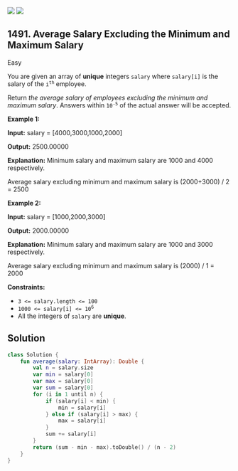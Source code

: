 [![](https://img.shields.io/github/stars/javadev/LeetCode-in-Kotlin?label=Stars&style=flat-square)](https://github.com/javadev/LeetCode-in-Kotlin)
[![](https://img.shields.io/github/forks/javadev/LeetCode-in-Kotlin?label=Fork%20me%20on%20GitHub%20&style=flat-square)](https://github.com/javadev/LeetCode-in-Kotlin/fork)

## 1491\. Average Salary Excluding the Minimum and Maximum Salary

Easy

You are given an array of **unique** integers `salary` where `salary[i]` is the salary of the <code>i<sup>th</sup></code> employee.

Return _the average salary of employees excluding the minimum and maximum salary_. Answers within <code>10<sup>-5</sup></code> of the actual answer will be accepted.

**Example 1:**

**Input:** salary = [4000,3000,1000,2000]

**Output:** 2500.00000

**Explanation:** Minimum salary and maximum salary are 1000 and 4000 respectively.

Average salary excluding minimum and maximum salary is (2000+3000) / 2 = 2500

**Example 2:**

**Input:** salary = [1000,2000,3000]

**Output:** 2000.00000

**Explanation:** Minimum salary and maximum salary are 1000 and 3000 respectively.

Average salary excluding minimum and maximum salary is (2000) / 1 = 2000

**Constraints:**

*   `3 <= salary.length <= 100`
*   <code>1000 <= salary[i] <= 10<sup>6</sup></code>
*   All the integers of `salary` are **unique**.

## Solution

```kotlin
class Solution {
    fun average(salary: IntArray): Double {
        val n = salary.size
        var min = salary[0]
        var max = salary[0]
        var sum = salary[0]
        for (i in 1 until n) {
            if (salary[i] < min) {
                min = salary[i]
            } else if (salary[i] > max) {
                max = salary[i]
            }
            sum += salary[i]
        }
        return (sum - min - max).toDouble() / (n - 2)
    }
}
```